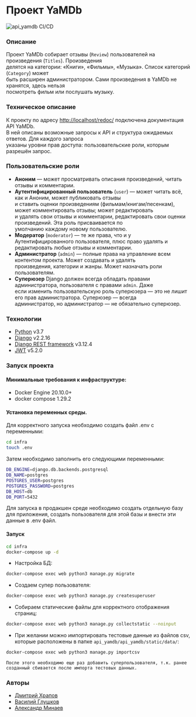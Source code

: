 # Проект YaMDb

 ![api_yamdb CI/CD](https://github.com/hrapovd1/yamdb_final/actions/workflows/yamdb_workflow/badge.svg?branch=dev)



### Описание
Проект YaMDb собирает отзывы (`Review`) пользователей на произведения (`Titles`). Произведения  
делятся на категории: «Книги», «Фильмы», «Музыка». Список категорий (`Category`) может  
быть расширен администратором. Сами произведения в YaMDb не хранятся, здесь нельзя  
посмотреть фильм или послушать музыку.
### Техническое описание
К проекту по адресу <http://localhost/redoc/> подключена документация API YaMDb.  
В ней описаны возможные запросы к API и структура ожидаемых ответов. Для каждого запроса  
указаны уровни прав доступа: пользовательские роли, которым разрешён запрос.
### Пользовательские роли
- **Аноним** — может просматривать описания произведений, читать отзывы и комментарии.
- **Аутентифицированный пользователь** (`user`) — может читать всё, как и Аноним, может публиковать отзывы  
и ставить оценки произведениям (фильмам/книгам/песенкам), может комментировать отзывы; может редактировать  
и удалять свои отзывы и комментарии, редактировать свои оценки произведений. Эта роль присваивается по  
умолчанию каждому новому пользователю.
- **Модератор** (`moderator`) — те же права, что и у Аутентифицированного пользователя, плюс право удалять и  
редактировать любые отзывы и комментарии.
- **Администратор** (`admin`) — полные права на управление всем контентом проекта. Может создавать и удалять  
произведения, категории и жанры. Может назначать роли пользователям.
- **Суперюзер** Django должен всегда обладать правами администратора, пользователя с правами `admin`. Даже  
если изменить пользовательскую роль суперюзера — это не лишит его прав администратора. Суперюзер — всегда  
администратор, но администратор — не обязательно суперюзер.
### Технологии
- [Python] v3.7
- [Django] v2.2.16
- [Django REST framework] v3.12.4
- [JWT] v5.2.0
### Запуск проекта
#### Минимальные требования к инфраструктуре:

- Docker Engine 20.10.0+
- docker compose 1.29.2

#### Установка переменных среды.
Для корректного запуска необходимо создать файл .env с переменными:
```BASH
cd infra
touch .env
```
Затем необходимо заполнить его следующими переменными:
```BASH
DB_ENGINE=django.db.backends.postgresql
DB_NAME=postgres
POSTGRES_USER=postgres
POSTGRES_PASSWORD=postgres
DB_HOST=db
DB_PORT=5432
```
Для запуска в продакшен среде необходимо создать отдельную базу для приложения, создать пользователя для этой базы и внести эти данные в .env файл.


#### Запуск
```BASH
cd infra
docker-compose up -d
``` 
- Настройка БД: 
```BASH
docker-compose exec web python3 manage.py migrate
```
- Создаем супер пользователя: 
```BASH
docker-compose exec web python3 manage.py createsuperuser
```
- Собираем статические файлы для корректного отображения страниц: 
```BASH
docker-compose exec web python3 manage.py collectstatic --noinput
```
- При желании можно импортировать тестовые данные из файлов csv, которые расположены в папке `api_yamdb/api_yamdb/static/data/`:
```BASH
docker-compose exec web python3 manage.py importcsv
```
    После этого необходимо еще раз добавить суперпользователя, т.к. ранее созданный сбивается после импорта тестовых данных.
### Авторы
- [Дмитрий Храпов]
- [Василий Глушков]
- [Александр Минаев]

[//]: # 
  [Python]: <https://www.python.org>
  [Django REST framework]: <https://www.django-rest-framework.org>
  [Django]: <https://www.djangoproject.com>
  [JWT]: <https://jwt.io>
  [Pillow]: <https://pillow.readthedocs.io/>
  [Дмитрий Храпов]: <https://github.com/hrapovd1>
  [Василий Глушков]: <https://github.com/Vasilii-byte>
  [Александр Минаев]: <https://github.com/AlexMinVrn>